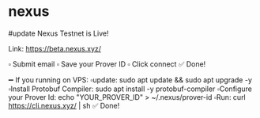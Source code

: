 # nexus

#update
Nexus Testnet is Live!

Link:
https://beta.nexus.xyz/

▫️ Submit email
▫️ Save your Prover ID
▫️ Click connect
✅ Done!

➖ If you running on VPS:
▫️update:
sudo apt update && sudo apt upgrade -y
▫️Install Protobuf Compiler:
sudo apt install -y protobuf-compiler
▫️Configure your Prover Id:
echo "YOUR_PROVER_ID" > ~/.nexus/prover-id
▫️Run:
curl https://cli.nexus.xyz/ | sh
✅ Done!

